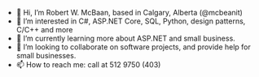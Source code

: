 - 👋 Hi, I’m Robert W. McBaan, based in Calgary, Alberta  (@mcbeanit)
- 👀 I’m interested in C#, ASP.NET Core, SQL, Python,  design patterns, C/C++  and more
- 🌱 I’m currently learning more about ASP.NET and small business.
- 💞️ I’m looking to collaborate on software projects, and provide help for small businesses.
- 📫 How to reach me:  call at 512 9750  (403)  
